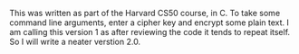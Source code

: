 This was written as part of the Harvard CS50 course, in C. To take some command line arguments, enter a cipher key and encrypt some plain text.
I am calling this version 1 as after reviewing the code it tends to repeat itself. So I will write a neater verstion 2.0.
